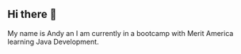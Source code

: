 ## Hi there 👋
My name is Andy an I am currently in a bootcamp with Merit America learning Java Development.

<!--
**wonandy/wonandy** is a ✨ _special_ ✨ repository because its `README.md` (this file) appears on your GitHub profile.

Here are some ideas to get you started:

- 🔭 I’m currently working on ...Java Development
- 🌱 I’m currently learning ... Java
- 👯 I’m looking to collaborate on ... Java
- 🤔 I’m looking for help with ...
- 💬 Ask me about ...
- 📫 How to reach me: ... awong4566@gmail.cmo
- 😄 Pronouns: ...
- ⚡ Fun fact: ...
-->
